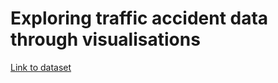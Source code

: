 # Exploring traffic accident data through visualisations

[Link to dataset](https://www.kaggle.com/datasets/tsiaras/uk-road-safety-accidents-and-vehicles/)
